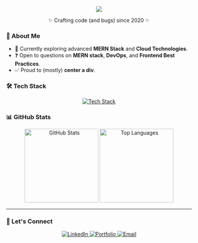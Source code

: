 <div align="center">
  <img src="https://readme-typing-svg.herokuapp.com/?font=Righteous&size=35&center=true&vCenter=true&width=500&height=70&duration=3000&lines=Hello+There!+👋;+I'm+Ibrahim+Mneimneh+🖥️🎧;" />
</div>
  


<p align="center">✨ Crafting code (and bugs) since 2020 ✨</p>



### 🚀 About Me
- 🌱 Currently exploring advanced **MERN Stack** and **Cloud Technologies**.
- ❓ Open to questions on **MERN stack**, **DevOps**, and **Frontend Best Practices**.
- ✅ Proud to (mostly) **center a div**.



### 🛠️ Tech Stack
<div align="center">
  <a href="https://skillicons.dev">
    <img src="https://skillicons.dev/icons?i=c,java,python,javascript,typescript,nodejs,react,nextjs,kubernetes,docker,postman,git" alt="Tech Stack" />
  </a>
</div>


### 📊 GitHub Stats
<div align="center">
  <img height="200" src="https://github-readme-stats.vercel.app/api?username=Ibrahim-Mneimneh&show_icons=true" alt="GitHub Stats" />
  <img height="200" src="https://github-readme-stats.vercel.app/api/top-langs?username=Ibrahim-Mneimneh&layout=compact&langs_count=8" alt="Top Languages" />
</div>

---

### 🎯 Let's Connect
<p align="center">
  <a href="www.linkedin.com/in/ibrahim-mneimneh02" target="_blank">
    <img src="https://img.shields.io/badge/LinkedIn-0A66C2?style=for-the-badge&logo=linkedin&logoColor=white" alt="LinkedIn" />
  </a>
  <a href="https://ibrahim-mneimneh-portfolio.onrender.com/" target="_blank">
    <img src="https://img.shields.io/badge/Portfolio-FF5722?style=for-the-badge&logo=Google-Chrome&logoColor=white" alt="Portfolio" />
  </a>
  <a href="mailto:ib79mneimneh@gmail.com">
    <img src="https://img.shields.io/badge/Email-D14836?style=for-the-badge&logo=gmail&logoColor=white" alt="Email" />
  </a>
</p>
